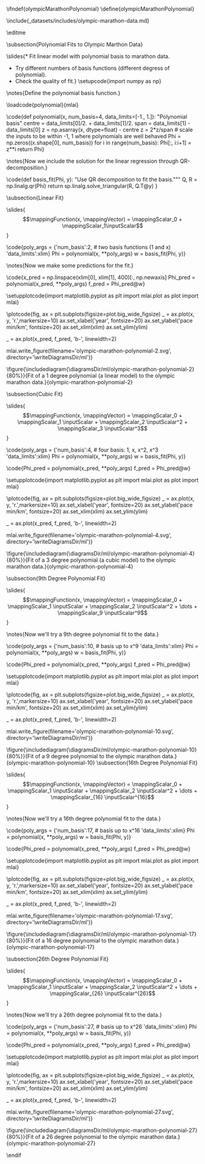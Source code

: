 \ifndef{olympicMarathonPolynomial}
\define{olympicMarathonPolynomial}

\include{_datasets/includes/olympic-marathon-data.md}

\editme

\subsection{Polynomial Fits to Olympic Marthon Data}

\slides{* Fit linear model with polynomial basis to marathon data.
* Try different numbers of basis functions (different degress of polynomial).
* Check the quality of fit.}
\setupcode{import numpy as np}

\notes{Define the polynomial basis function.}

\loadcode{polynomial}{mlai}

\code{def polynomial(x, num_basis=4, data_limits=[-1., 1.]):
    "Polynomial basis"
    centre = data_limits[0]/2. + data_limits[1]/2.
    span = data_limits[1] - data_limits[0]
    z = np.asarray(x, dtype=float) - centre
    z = 2*z/span   # scale the inputs to be within -1, 1 where polynomials are well behaved
    Phi = np.zeros((x.shape[0], num_basis))
    for i in range(num_basis):
        Phi[:, i:i+1] = z**i
    return Phi}

\notes{Now we include the solution for the linear regression through QR-decomposition.}

\code{def basis_fit(Phi, y):
    "Use QR decomposition to fit the basis."""
	Q, R = np.linalg.qr(Phi)
	return sp.linalg.solve_triangular(R, Q.T@y) 
}

\subsection{Linear Fit}

\slides{$$\mappingFunction(x, \mappingVector) = \mappingScalar_0 + \mappingScalar_1\inputScalar$$}

\code{poly_args = {'num_basis':2, # two basis functions (1 and x)
             'data_limits':xlim}
Phi = polynomial(x, **poly_args)
w = basis_fit(Phi, y)}

\notes{Now we make some predictions for the fit.}

\code{x_pred = np.linspace(xlim[0], xlim[1], 400)[:, np.newaxis]
Phi_pred = polynomial(x_pred, **poly_args)
f_pred = Phi_pred@w}

\setupplotcode{import matplotlib.pyplot as plt
import mlai.plot as plot
import mlai}

\plotcode{fig, ax = plt.subplots(figsize=plot.big_wide_figsize)
_ = ax.plot(x, y, 'r.',markersize=10)
ax.set_xlabel('year', fontsize=20)
ax.set_ylabel('pace min/km', fontsize=20)
ax.set_xlim(xlim)
ax.set_ylim(ylim)

_ = ax.plot(x_pred, f_pred, 'b-', linewidth=2)

mlai.write_figure(filename='olympic-marathon-polynomial-2.svg', 
				  directory='\writeDiagramsDir/ml')}

\figure{\includediagram{\diagramsDir/ml/olympic-marathon-polynomial-2}{80%}}{Fit of a 1 degree polynomial (a linear model) to the olympic marathon data.}{olympic-marathon-polynomial-2}


\subsection{Cubic Fit}

\slides{$$\mappingFunction(x, \mappingVector) = \mappingScalar_0 + \mappingScalar_1 \inputScalar + \mappingScalar_2 \inputScalar^2 + \mappingScalar_3 \inputScalar^3$$}

\code{poly_args = {'num_basis':4, # four basis: 1, x, x^2, x^3
             'data_limits':xlim}
Phi = polynomial(x, **poly_args)
w = basis_fit(Phi, y)}


\code{Phi_pred = polynomial(x_pred, **poly_args)
f_pred = Phi_pred@w}

\setupplotcode{import matplotlib.pyplot as plt
import mlai.plot as plot
import mlai}

\plotcode{fig, ax = plt.subplots(figsize=plot.big_wide_figsize)
_ = ax.plot(x, y, 'r.',markersize=10)
ax.set_xlabel('year', fontsize=20)
ax.set_ylabel('pace min/km', fontsize=20)
ax.set_xlim(xlim)
ax.set_ylim(ylim)

_ = ax.plot(x_pred, f_pred, 'b-', linewidth=2)

mlai.write_figure(filename='olympic-marathon-polynomial-4.svg', 
				  directory='\writeDiagramsDir/ml')}

\figure{\includediagram{\diagramsDir/ml/olympic-marathon-polynomial-4}{80%}}{Fit of a 3 degree polynomial (a cubic model) to the olympic marathon data.}{olympic-marathon-polynomial-4}

\subsection{9th Degree Polynomial Fit}

\slides{$$\mappingFunction(x, \mappingVector) = \mappingScalar_0 + \mappingScalar_1 \inputScalar + \mappingScalar_2 \inputScalar^2 + \dots + \mappingScalar_9 \inputScalar^9$$}

\notes{Now we'll try a 9th degree polynomial fit to the data.}

\code{poly_args = {'num_basis':10, # basis up to x^9
             'data_limits':xlim}
Phi = polynomial(x, **poly_args)
w = basis_fit(Phi, y)}


\code{Phi_pred = polynomial(x_pred, **poly_args)
f_pred = Phi_pred@w}

\setupplotcode{import matplotlib.pyplot as plt
import mlai.plot as plot
import mlai}

\plotcode{fig, ax = plt.subplots(figsize=plot.big_wide_figsize)
_ = ax.plot(x, y, 'r.',markersize=10)
ax.set_xlabel('year', fontsize=20)
ax.set_ylabel('pace min/km', fontsize=20)
ax.set_xlim(xlim)
ax.set_ylim(ylim)

_ = ax.plot(x_pred, f_pred, 'b-', linewidth=2)

mlai.write_figure(filename='olympic-marathon-polynomial-10.svg', 
				  directory='\writeDiagramsDir/ml')}

\figure{\includediagram{\diagramsDir/ml/olympic-marathon-polynomial-10}{80%}}{Fit of a 9 degree polynomial to the olympic marathon data.}{olympic-marathon-polynomial-10}
\subsection{16th Degree Polynomial Fit}

\slides{$$\mappingFunction(x, \mappingVector) = \mappingScalar_0 + \mappingScalar_1 \inputScalar + \mappingScalar_2 \inputScalar^2 + \dots + \mappingScalar_{16} \inputScalar^{16}$$}

\notes{Now we'll try a 16th degree polynomial fit to the data.}

\code{poly_args = {'num_basis':17, # basis up to x^16
             'data_limits':xlim}
Phi = polynomial(x, **poly_args)
w = basis_fit(Phi, y)}


\code{Phi_pred = polynomial(x_pred, **poly_args)
f_pred = Phi_pred@w}

\setupplotcode{import matplotlib.pyplot as plt
import mlai.plot as plot
import mlai}

\plotcode{fig, ax = plt.subplots(figsize=plot.big_wide_figsize)
_ = ax.plot(x, y, 'r.',markersize=10)
ax.set_xlabel('year', fontsize=20)
ax.set_ylabel('pace min/km', fontsize=20)
ax.set_xlim(xlim)
ax.set_ylim(ylim)

_ = ax.plot(x_pred, f_pred, 'b-', linewidth=2)

mlai.write_figure(filename='olympic-marathon-polynomial-17.svg', 
				  directory='\writeDiagramsDir/ml')}

\figure{\includediagram{\diagramsDir/ml/olympic-marathon-polynomial-17}{80%}}{Fit of a 16 degree polynomial to the olympic marathon data.}{olympic-marathon-polynomial-17}

\subsection{26th Degree Polynomial Fit}

\slides{$$\mappingFunction(x, \mappingVector) = \mappingScalar_0 + \mappingScalar_1 \inputScalar + \mappingScalar_2 \inputScalar^2 + \dots + \mappingScalar_{26} \inputScalar^{26}$$}

\notes{Now we'll try a 26th degree polynomial fit to the data.}

\code{poly_args = {'num_basis':27, # basis up to x^26
             'data_limits':xlim}
Phi = polynomial(x, **poly_args)
w = basis_fit(Phi, y)}


\code{Phi_pred = polynomial(x_pred, **poly_args)
f_pred = Phi_pred@w}

\setupplotcode{import matplotlib.pyplot as plt
import mlai.plot as plot
import mlai}

\plotcode{fig, ax = plt.subplots(figsize=plot.big_wide_figsize)
_ = ax.plot(x, y, 'r.',markersize=10)
ax.set_xlabel('year', fontsize=20)
ax.set_ylabel('pace min/km', fontsize=20)
ax.set_xlim(xlim)
ax.set_ylim(ylim)

_ = ax.plot(x_pred, f_pred, 'b-', linewidth=2)

mlai.write_figure(filename='olympic-marathon-polynomial-27.svg', 
				  directory='\writeDiagramsDir/ml')}

\figure{\includediagram{\diagramsDir/ml/olympic-marathon-polynomial-27}{80%}}{Fit of a 26 degree polynomial to the olympic marathon data.}{olympic-marathon-polynomial-27}



\endif
